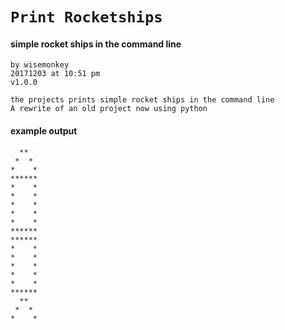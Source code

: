 # `Print Rocketships`
#### simple rocket ships in the command line
```
by wisemonkey
20171203 at 10:51 pm
v1.0.0

the projects prints simple rocket ships in the command line
A rewrite of an old project now using python
```
#### example output
```
  **
 *  *
*    *
******
*    *
*    *
*    *
*    *
*    *
******
******
*    *
*    *
*    *
*    *
*    *
******
  **
 *  *
*    *
```

